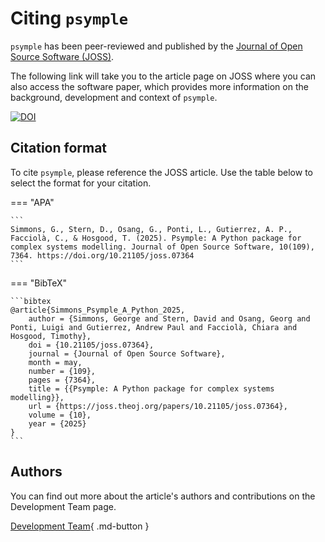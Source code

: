 # Citing `psymple`

`psymple` has been peer-reviewed and published by the [Journal of Open Source Software (JOSS)](https://joss.theoj.org/). 

The following link will take you to the article page on JOSS where you can also access the software paper, which provides more information on the background, development and context of `psymple`. 

[![DOI](https://joss.theoj.org/papers/10.21105/joss.07364/status.svg)](https://doi.org/10.21105/joss.07364)

## Citation format

To cite `psymple`, please reference the JOSS article. Use the table below to select the format for your citation. 

=== "APA"

    ```
    Simmons, G., Stern, D., Osang, G., Ponti, L., Gutierrez, A. P., Facciolà, C., & Hosgood, T. (2025). Psymple: A Python package for complex systems modelling. Journal of Open Source Software, 10(109), 7364. https://doi.org/10.21105/joss.07364
    ```

=== "BibTeX"

    ```bibtex
    @article{Simmons_Psymple_A_Python_2025,
        author = {Simmons, George and Stern, David and Osang, Georg and Ponti, Luigi and Gutierrez, Andrew Paul and Facciolà, Chiara and Hosgood, Timothy},
        doi = {10.21105/joss.07364},
        journal = {Journal of Open Source Software},
        month = may,
        number = {109},
        pages = {7364},
        title = {{Psymple: A Python package for complex systems modelling}},
        url = {https://joss.theoj.org/papers/10.21105/joss.07364},
        volume = {10},
        year = {2025}
    }
    ```

## Authors

You can find out more about the article's authors and contributions on the Development Team page.

[Development Team](development_team.md){ .md-button }